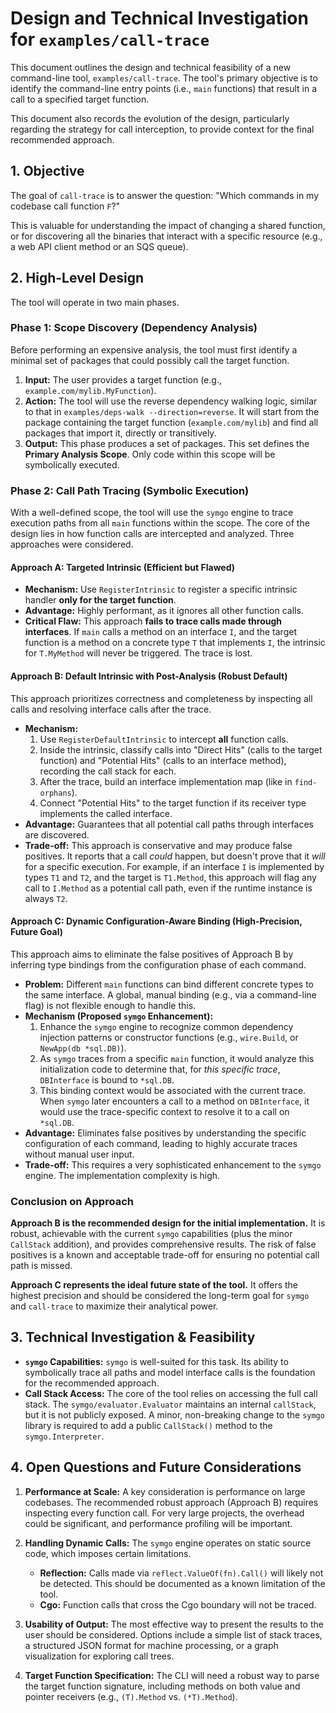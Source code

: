 # Design and Technical Investigation for `examples/call-trace`

This document outlines the design and technical feasibility of a new command-line tool, `examples/call-trace`. The tool's primary objective is to identify the command-line entry points (i.e., `main` functions) that result in a call to a specified target function.

This document also records the evolution of the design, particularly regarding the strategy for call interception, to provide context for the final recommended approach.

## 1. Objective

The goal of `call-trace` is to answer the question: "Which commands in my codebase call function `F`?"

This is valuable for understanding the impact of changing a shared function, or for discovering all the binaries that interact with a specific resource (e.g., a web API client method or an SQS queue).

## 2. High-Level Design

The tool will operate in two main phases.

### Phase 1: Scope Discovery (Dependency Analysis)

Before performing an expensive analysis, the tool must first identify a minimal set of packages that could possibly call the target function.

1.  **Input:** The user provides a target function (e.g., `example.com/mylib.MyFunction`).
2.  **Action:** The tool will use the reverse dependency walking logic, similar to that in `examples/deps-walk --direction=reverse`. It will start from the package containing the target function (`example.com/mylib`) and find all packages that import it, directly or transitively.
3.  **Output:** This phase produces a set of packages. This set defines the **Primary Analysis Scope**. Only code within this scope will be symbolically executed.

### Phase 2: Call Path Tracing (Symbolic Execution)

With a well-defined scope, the tool will use the `symgo` engine to trace execution paths from all `main` functions within the scope. The core of the design lies in how function calls are intercepted and analyzed. Three approaches were considered.

#### Approach A: Targeted Intrinsic (Efficient but Flawed)

*   **Mechanism:** Use `RegisterIntrinsic` to register a specific intrinsic handler **only for the target function**.
*   **Advantage:** Highly performant, as it ignores all other function calls.
*   **Critical Flaw:** This approach **fails to trace calls made through interfaces**. If `main` calls a method on an interface `I`, and the target function is a method on a concrete type `T` that implements `I`, the intrinsic for `T.MyMethod` will never be triggered. The trace is lost.

#### Approach B: Default Intrinsic with Post-Analysis (Robust Default)

This approach prioritizes correctness and completeness by inspecting all calls and resolving interface calls after the trace.

*   **Mechanism:**
    1. Use `RegisterDefaultIntrinsic` to intercept **all** function calls.
    2. Inside the intrinsic, classify calls into "Direct Hits" (calls to the target function) and "Potential Hits" (calls to an interface method), recording the call stack for each.
    3. After the trace, build an interface implementation map (like in `find-orphans`).
    4. Connect "Potential Hits" to the target function if its receiver type implements the called interface.
*   **Advantage:** Guarantees that all potential call paths through interfaces are discovered.
*   **Trade-off:** This approach is conservative and may produce false positives. It reports that a call *could* happen, but doesn't prove that it *will* for a specific execution. For example, if an interface `I` is implemented by types `T1` and `T2`, and the target is `T1.Method`, this approach will flag any call to `I.Method` as a potential call path, even if the runtime instance is always `T2`.

#### Approach C: Dynamic Configuration-Aware Binding (High-Precision, Future Goal)

This approach aims to eliminate the false positives of Approach B by inferring type bindings from the configuration phase of each command.

*   **Problem:** Different `main` functions can bind different concrete types to the same interface. A global, manual binding (e.g., via a command-line flag) is not flexible enough to handle this.
*   **Mechanism (Proposed `symgo` Enhancement):**
    1.  Enhance the `symgo` engine to recognize common dependency injection patterns or constructor functions (e.g., `wire.Build`, or `NewApp(db *sql.DB)`).
    2.  As `symgo` traces from a specific `main` function, it would analyze this initialization code to determine that, for *this specific trace*, `DBInterface` is bound to `*sql.DB`.
    3.  This binding context would be associated with the current trace. When `symgo` later encounters a call to a method on `DBInterface`, it would use the trace-specific context to resolve it to a call on `*sql.DB`.
*   **Advantage:** Eliminates false positives by understanding the specific configuration of each command, leading to highly accurate traces without manual user input.
*   **Trade-off:** This requires a very sophisticated enhancement to the `symgo` engine. The implementation complexity is high.

### Conclusion on Approach

**Approach B is the recommended design for the initial implementation.** It is robust, achievable with the current `symgo` capabilities (plus the minor `CallStack` addition), and provides comprehensive results. The risk of false positives is a known and acceptable trade-off for ensuring no potential call path is missed.

**Approach C represents the ideal future state of the tool.** It offers the highest precision and should be considered the long-term goal for `symgo` and `call-trace` to maximize their analytical power.

## 3. Technical Investigation & Feasibility

*   **`symgo` Capabilities:** `symgo` is well-suited for this task. Its ability to symbolically trace all paths and model interface calls is the foundation for the recommended approach.
*   **Call Stack Access:** The core of the tool relies on accessing the full call stack. The `symgo/evaluator.Evaluator` maintains an internal `callStack`, but it is not publicly exposed. A minor, non-breaking change to the `symgo` library is required to add a public `CallStack()` method to the `symgo.Interpreter`.

## 4. Open Questions and Future Considerations

1.  **Performance at Scale:** A key consideration is performance on large codebases. The recommended robust approach (Approach B) requires inspecting every function call. For very large projects, the overhead could be significant, and performance profiling will be important.

2.  **Handling Dynamic Calls:** The `symgo` engine operates on static source code, which imposes certain limitations.
    *   **Reflection:** Calls made via `reflect.ValueOf(fn).Call()` will likely not be detected. This should be documented as a known limitation of the tool.
    *   **Cgo:** Function calls that cross the Cgo boundary will not be traced.

3.  **Usability of Output:** The most effective way to present the results to the user should be considered. Options include a simple list of stack traces, a structured JSON format for machine processing, or a graph visualization for exploring call trees.

4.  **Target Function Specification:** The CLI will need a robust way to parse the target function signature, including methods on both value and pointer receivers (e.g., `(T).Method` vs. `(*T).Method`).